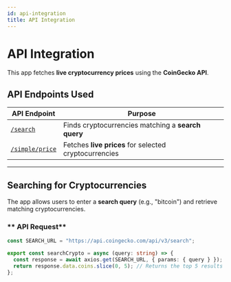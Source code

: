 ```yaml
---
id: api-integration
title: API Integration
---
```


# API Integration

This app fetches **live cryptocurrency prices** using the **CoinGecko API**.

## API Endpoints Used

| **API Endpoint**                                                                               | **Purpose**                                           |
| ---------------------------------------------------------------------------------------------- | ----------------------------------------------------- |
| [`/search`](https://api.coingecko.com/api/v3/search?query=bitcoin)                             | Finds cryptocurrencies matching a **search query**    |
| [`/simple/price`](https://api.coingecko.com/api/v3/simple/price?ids=bitcoin&vs_currencies=usd) | Fetches **live prices** for selected cryptocurrencies |

---

## **Searching for Cryptocurrencies**

The app allows users to enter a **search query** (e.g., "bitcoin") and retrieve matching cryptocurrencies.

### ** API Request**

```ts
const SEARCH_URL = "https://api.coingecko.com/api/v3/search";

export const searchCrypto = async (query: string) => {
  const response = await axios.get(SEARCH_URL, { params: { query } });
  return response.data.coins.slice(0, 5); // Returns the top 5 results
};
```
